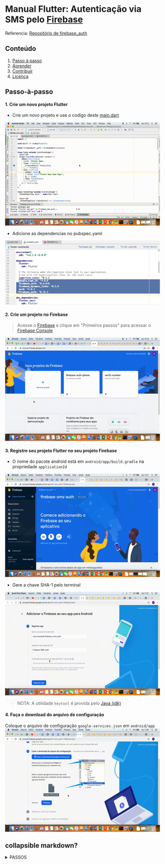 # Manual Flutter: Autenticação via SMS pelo [Firebase](https://firebase.google.com/)

Referencia: [Repositório de firebase_auth](https://github.com/FirebaseExtended/flutterfire/tree/master/packages/firebase_auth/firebase_auth)

## **Conteúdo**

1. [Passo à passo](#passo-à-passo)
2. [Aprender](#aprender)
3. [Contribuir](#contribuir)
4. [Licença](#licença)

## Passo-à-passo

#### 1. Crie um novo projeto Flutter
- Crie um novo projeto e use o codigo deste [main.dart](lib/main.dart)

![main.dart](https://github.com/RicardoRaymundo/firebase_sms_auth/blob/master/images%26gifs/main_dart.gif)

- Adicione as dependencias no pubspec.yaml

![pubspec](https://github.com/RicardoRaymundo/firebase_sms_auth/blob/master/images%26gifs/pubspec.png)

#### 2. Crie um projeto no Firebase
>Acesse o [Firebase](https://firebase.google.com/) e clique em "Primeiros passos" para acessar o [Firebase Console](https://console.firebase.google.com/)

![create firebase project](https://github.com/RicardoRaymundo/firebase_sms_auth/blob/master/images%26gifs/create_firebase_project.gif)

#### 3. Registre seu projeto Flutter no seu projeto Firebase
- O nome do pacote android está em `android/app/build.gradle` na propriedade `applicationId`

![applicationId](https://github.com/RicardoRaymundo/firebase_sms_auth/blob/master/images%26gifs/applicationId.gif)

- Gere a chave SHA-1 pelo terminal

![SHA-1](https://github.com/RicardoRaymundo/firebase_sms_auth/blob/master/images%26gifs/sha1.gif)

> NOTA: A utilidade `keytool` é provida pelo [Java (jdk)](https://www.oracle.com/technetwork/java/javase/downloads/index.html)

#### 4. Faça o download do arquivo de configuração
Coloque o arquivo de configuração `google-services.json` em `android/app`
![google-services.json](https://github.com/RicardoRaymundo/firebase_sms_auth/blob/master/images%26gifs/google_json_file.gif)

## collapsible markdown?

<details><summary>PASSOS</summary>
<p>

#### yes, even hidden code blocks!

<details><summary>PASSO 1</summary>
<p>

#### yes, even hidden code blocks!
![SHA-1](https://github.com/RicardoRaymundo/firebase_sms_auth/blob/master/images%26gifs/sha1.gif)


</p>
</details>

<details><summary>PASSO 2</summary>
<p>

#### yes, even hidden code blocks!
![SHA-1](https://github.com/RicardoRaymundo/firebase_sms_auth/blob/master/images%26gifs/sha1.gif)


</p>
</details>

<details><summary>PASSO 3</summary>
<p>

#### yes, even hidden code blocks!
![SHA-1](https://github.com/RicardoRaymundo/firebase_sms_auth/blob/master/images%26gifs/sha1.gif)


</p>
</details>

</p>
</details>


